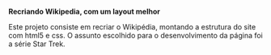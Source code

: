 **Recriando Wikipedia, com um layout melhor**

Este projeto consiste em recriar o Wikipédia, montando a estrutura do site com html5 e css. O assunto escolhido para o desenvolvimento da página foi a série Star Trek.


